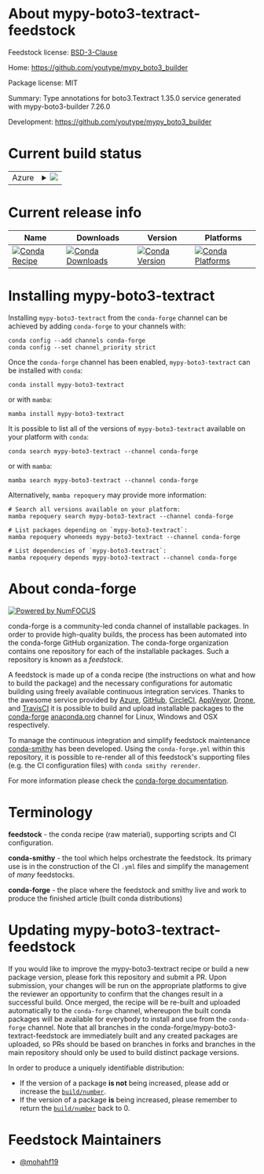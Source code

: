 About mypy-boto3-textract-feedstock
===================================

Feedstock license: [BSD-3-Clause](https://github.com/conda-forge/mypy-boto3-textract-feedstock/blob/main/LICENSE.txt)

Home: https://github.com/youtype/mypy_boto3_builder

Package license: MIT

Summary: Type annotations for boto3.Textract 1.35.0 service generated with mypy-boto3-builder 7.26.0

Development: https://github.com/youtype/mypy_boto3_builder

Current build status
====================


<table>
    
  <tr>
    <td>Azure</td>
    <td>
      <details>
        <summary>
          <a href="https://dev.azure.com/conda-forge/feedstock-builds/_build/latest?definitionId=23355&branchName=main">
            <img src="https://dev.azure.com/conda-forge/feedstock-builds/_apis/build/status/mypy-boto3-textract-feedstock?branchName=main">
          </a>
        </summary>
        <table>
          <thead><tr><th>Variant</th><th>Status</th></tr></thead>
          <tbody><tr>
              <td>linux_64_python3.10.____cpython</td>
              <td>
                <a href="https://dev.azure.com/conda-forge/feedstock-builds/_build/latest?definitionId=23355&branchName=main">
                  <img src="https://dev.azure.com/conda-forge/feedstock-builds/_apis/build/status/mypy-boto3-textract-feedstock?branchName=main&jobName=linux&configuration=linux%20linux_64_python3.10.____cpython" alt="variant">
                </a>
              </td>
            </tr><tr>
              <td>linux_64_python3.11.____cpython</td>
              <td>
                <a href="https://dev.azure.com/conda-forge/feedstock-builds/_build/latest?definitionId=23355&branchName=main">
                  <img src="https://dev.azure.com/conda-forge/feedstock-builds/_apis/build/status/mypy-boto3-textract-feedstock?branchName=main&jobName=linux&configuration=linux%20linux_64_python3.11.____cpython" alt="variant">
                </a>
              </td>
            </tr><tr>
              <td>linux_64_python3.12.____cpython</td>
              <td>
                <a href="https://dev.azure.com/conda-forge/feedstock-builds/_build/latest?definitionId=23355&branchName=main">
                  <img src="https://dev.azure.com/conda-forge/feedstock-builds/_apis/build/status/mypy-boto3-textract-feedstock?branchName=main&jobName=linux&configuration=linux%20linux_64_python3.12.____cpython" alt="variant">
                </a>
              </td>
            </tr><tr>
              <td>linux_64_python3.9.____cpython</td>
              <td>
                <a href="https://dev.azure.com/conda-forge/feedstock-builds/_build/latest?definitionId=23355&branchName=main">
                  <img src="https://dev.azure.com/conda-forge/feedstock-builds/_apis/build/status/mypy-boto3-textract-feedstock?branchName=main&jobName=linux&configuration=linux%20linux_64_python3.9.____cpython" alt="variant">
                </a>
              </td>
            </tr><tr>
              <td>linux_aarch64_python3.10.____cpython</td>
              <td>
                <a href="https://dev.azure.com/conda-forge/feedstock-builds/_build/latest?definitionId=23355&branchName=main">
                  <img src="https://dev.azure.com/conda-forge/feedstock-builds/_apis/build/status/mypy-boto3-textract-feedstock?branchName=main&jobName=linux&configuration=linux%20linux_aarch64_python3.10.____cpython" alt="variant">
                </a>
              </td>
            </tr><tr>
              <td>linux_aarch64_python3.11.____cpython</td>
              <td>
                <a href="https://dev.azure.com/conda-forge/feedstock-builds/_build/latest?definitionId=23355&branchName=main">
                  <img src="https://dev.azure.com/conda-forge/feedstock-builds/_apis/build/status/mypy-boto3-textract-feedstock?branchName=main&jobName=linux&configuration=linux%20linux_aarch64_python3.11.____cpython" alt="variant">
                </a>
              </td>
            </tr><tr>
              <td>linux_aarch64_python3.12.____cpython</td>
              <td>
                <a href="https://dev.azure.com/conda-forge/feedstock-builds/_build/latest?definitionId=23355&branchName=main">
                  <img src="https://dev.azure.com/conda-forge/feedstock-builds/_apis/build/status/mypy-boto3-textract-feedstock?branchName=main&jobName=linux&configuration=linux%20linux_aarch64_python3.12.____cpython" alt="variant">
                </a>
              </td>
            </tr><tr>
              <td>linux_aarch64_python3.9.____cpython</td>
              <td>
                <a href="https://dev.azure.com/conda-forge/feedstock-builds/_build/latest?definitionId=23355&branchName=main">
                  <img src="https://dev.azure.com/conda-forge/feedstock-builds/_apis/build/status/mypy-boto3-textract-feedstock?branchName=main&jobName=linux&configuration=linux%20linux_aarch64_python3.9.____cpython" alt="variant">
                </a>
              </td>
            </tr><tr>
              <td>linux_ppc64le_python3.10.____cpython</td>
              <td>
                <a href="https://dev.azure.com/conda-forge/feedstock-builds/_build/latest?definitionId=23355&branchName=main">
                  <img src="https://dev.azure.com/conda-forge/feedstock-builds/_apis/build/status/mypy-boto3-textract-feedstock?branchName=main&jobName=linux&configuration=linux%20linux_ppc64le_python3.10.____cpython" alt="variant">
                </a>
              </td>
            </tr><tr>
              <td>linux_ppc64le_python3.11.____cpython</td>
              <td>
                <a href="https://dev.azure.com/conda-forge/feedstock-builds/_build/latest?definitionId=23355&branchName=main">
                  <img src="https://dev.azure.com/conda-forge/feedstock-builds/_apis/build/status/mypy-boto3-textract-feedstock?branchName=main&jobName=linux&configuration=linux%20linux_ppc64le_python3.11.____cpython" alt="variant">
                </a>
              </td>
            </tr><tr>
              <td>linux_ppc64le_python3.12.____cpython</td>
              <td>
                <a href="https://dev.azure.com/conda-forge/feedstock-builds/_build/latest?definitionId=23355&branchName=main">
                  <img src="https://dev.azure.com/conda-forge/feedstock-builds/_apis/build/status/mypy-boto3-textract-feedstock?branchName=main&jobName=linux&configuration=linux%20linux_ppc64le_python3.12.____cpython" alt="variant">
                </a>
              </td>
            </tr><tr>
              <td>linux_ppc64le_python3.9.____cpython</td>
              <td>
                <a href="https://dev.azure.com/conda-forge/feedstock-builds/_build/latest?definitionId=23355&branchName=main">
                  <img src="https://dev.azure.com/conda-forge/feedstock-builds/_apis/build/status/mypy-boto3-textract-feedstock?branchName=main&jobName=linux&configuration=linux%20linux_ppc64le_python3.9.____cpython" alt="variant">
                </a>
              </td>
            </tr><tr>
              <td>osx_64_python3.10.____cpython</td>
              <td>
                <a href="https://dev.azure.com/conda-forge/feedstock-builds/_build/latest?definitionId=23355&branchName=main">
                  <img src="https://dev.azure.com/conda-forge/feedstock-builds/_apis/build/status/mypy-boto3-textract-feedstock?branchName=main&jobName=osx&configuration=osx%20osx_64_python3.10.____cpython" alt="variant">
                </a>
              </td>
            </tr><tr>
              <td>osx_64_python3.11.____cpython</td>
              <td>
                <a href="https://dev.azure.com/conda-forge/feedstock-builds/_build/latest?definitionId=23355&branchName=main">
                  <img src="https://dev.azure.com/conda-forge/feedstock-builds/_apis/build/status/mypy-boto3-textract-feedstock?branchName=main&jobName=osx&configuration=osx%20osx_64_python3.11.____cpython" alt="variant">
                </a>
              </td>
            </tr><tr>
              <td>osx_64_python3.12.____cpython</td>
              <td>
                <a href="https://dev.azure.com/conda-forge/feedstock-builds/_build/latest?definitionId=23355&branchName=main">
                  <img src="https://dev.azure.com/conda-forge/feedstock-builds/_apis/build/status/mypy-boto3-textract-feedstock?branchName=main&jobName=osx&configuration=osx%20osx_64_python3.12.____cpython" alt="variant">
                </a>
              </td>
            </tr><tr>
              <td>osx_64_python3.9.____cpython</td>
              <td>
                <a href="https://dev.azure.com/conda-forge/feedstock-builds/_build/latest?definitionId=23355&branchName=main">
                  <img src="https://dev.azure.com/conda-forge/feedstock-builds/_apis/build/status/mypy-boto3-textract-feedstock?branchName=main&jobName=osx&configuration=osx%20osx_64_python3.9.____cpython" alt="variant">
                </a>
              </td>
            </tr><tr>
              <td>osx_arm64_python3.10.____cpython</td>
              <td>
                <a href="https://dev.azure.com/conda-forge/feedstock-builds/_build/latest?definitionId=23355&branchName=main">
                  <img src="https://dev.azure.com/conda-forge/feedstock-builds/_apis/build/status/mypy-boto3-textract-feedstock?branchName=main&jobName=osx&configuration=osx%20osx_arm64_python3.10.____cpython" alt="variant">
                </a>
              </td>
            </tr><tr>
              <td>osx_arm64_python3.11.____cpython</td>
              <td>
                <a href="https://dev.azure.com/conda-forge/feedstock-builds/_build/latest?definitionId=23355&branchName=main">
                  <img src="https://dev.azure.com/conda-forge/feedstock-builds/_apis/build/status/mypy-boto3-textract-feedstock?branchName=main&jobName=osx&configuration=osx%20osx_arm64_python3.11.____cpython" alt="variant">
                </a>
              </td>
            </tr><tr>
              <td>osx_arm64_python3.12.____cpython</td>
              <td>
                <a href="https://dev.azure.com/conda-forge/feedstock-builds/_build/latest?definitionId=23355&branchName=main">
                  <img src="https://dev.azure.com/conda-forge/feedstock-builds/_apis/build/status/mypy-boto3-textract-feedstock?branchName=main&jobName=osx&configuration=osx%20osx_arm64_python3.12.____cpython" alt="variant">
                </a>
              </td>
            </tr><tr>
              <td>osx_arm64_python3.9.____cpython</td>
              <td>
                <a href="https://dev.azure.com/conda-forge/feedstock-builds/_build/latest?definitionId=23355&branchName=main">
                  <img src="https://dev.azure.com/conda-forge/feedstock-builds/_apis/build/status/mypy-boto3-textract-feedstock?branchName=main&jobName=osx&configuration=osx%20osx_arm64_python3.9.____cpython" alt="variant">
                </a>
              </td>
            </tr><tr>
              <td>win_64_python3.10.____cpython</td>
              <td>
                <a href="https://dev.azure.com/conda-forge/feedstock-builds/_build/latest?definitionId=23355&branchName=main">
                  <img src="https://dev.azure.com/conda-forge/feedstock-builds/_apis/build/status/mypy-boto3-textract-feedstock?branchName=main&jobName=win&configuration=win%20win_64_python3.10.____cpython" alt="variant">
                </a>
              </td>
            </tr><tr>
              <td>win_64_python3.11.____cpython</td>
              <td>
                <a href="https://dev.azure.com/conda-forge/feedstock-builds/_build/latest?definitionId=23355&branchName=main">
                  <img src="https://dev.azure.com/conda-forge/feedstock-builds/_apis/build/status/mypy-boto3-textract-feedstock?branchName=main&jobName=win&configuration=win%20win_64_python3.11.____cpython" alt="variant">
                </a>
              </td>
            </tr><tr>
              <td>win_64_python3.12.____cpython</td>
              <td>
                <a href="https://dev.azure.com/conda-forge/feedstock-builds/_build/latest?definitionId=23355&branchName=main">
                  <img src="https://dev.azure.com/conda-forge/feedstock-builds/_apis/build/status/mypy-boto3-textract-feedstock?branchName=main&jobName=win&configuration=win%20win_64_python3.12.____cpython" alt="variant">
                </a>
              </td>
            </tr><tr>
              <td>win_64_python3.9.____cpython</td>
              <td>
                <a href="https://dev.azure.com/conda-forge/feedstock-builds/_build/latest?definitionId=23355&branchName=main">
                  <img src="https://dev.azure.com/conda-forge/feedstock-builds/_apis/build/status/mypy-boto3-textract-feedstock?branchName=main&jobName=win&configuration=win%20win_64_python3.9.____cpython" alt="variant">
                </a>
              </td>
            </tr>
          </tbody>
        </table>
      </details>
    </td>
  </tr>
</table>

Current release info
====================

| Name | Downloads | Version | Platforms |
| --- | --- | --- | --- |
| [![Conda Recipe](https://img.shields.io/badge/recipe-mypy--boto3--textract-green.svg)](https://anaconda.org/conda-forge/mypy-boto3-textract) | [![Conda Downloads](https://img.shields.io/conda/dn/conda-forge/mypy-boto3-textract.svg)](https://anaconda.org/conda-forge/mypy-boto3-textract) | [![Conda Version](https://img.shields.io/conda/vn/conda-forge/mypy-boto3-textract.svg)](https://anaconda.org/conda-forge/mypy-boto3-textract) | [![Conda Platforms](https://img.shields.io/conda/pn/conda-forge/mypy-boto3-textract.svg)](https://anaconda.org/conda-forge/mypy-boto3-textract) |

Installing mypy-boto3-textract
==============================

Installing `mypy-boto3-textract` from the `conda-forge` channel can be achieved by adding `conda-forge` to your channels with:

```
conda config --add channels conda-forge
conda config --set channel_priority strict
```

Once the `conda-forge` channel has been enabled, `mypy-boto3-textract` can be installed with `conda`:

```
conda install mypy-boto3-textract
```

or with `mamba`:

```
mamba install mypy-boto3-textract
```

It is possible to list all of the versions of `mypy-boto3-textract` available on your platform with `conda`:

```
conda search mypy-boto3-textract --channel conda-forge
```

or with `mamba`:

```
mamba search mypy-boto3-textract --channel conda-forge
```

Alternatively, `mamba repoquery` may provide more information:

```
# Search all versions available on your platform:
mamba repoquery search mypy-boto3-textract --channel conda-forge

# List packages depending on `mypy-boto3-textract`:
mamba repoquery whoneeds mypy-boto3-textract --channel conda-forge

# List dependencies of `mypy-boto3-textract`:
mamba repoquery depends mypy-boto3-textract --channel conda-forge
```


About conda-forge
=================

[![Powered by
NumFOCUS](https://img.shields.io/badge/powered%20by-NumFOCUS-orange.svg?style=flat&colorA=E1523D&colorB=007D8A)](https://numfocus.org)

conda-forge is a community-led conda channel of installable packages.
In order to provide high-quality builds, the process has been automated into the
conda-forge GitHub organization. The conda-forge organization contains one repository
for each of the installable packages. Such a repository is known as a *feedstock*.

A feedstock is made up of a conda recipe (the instructions on what and how to build
the package) and the necessary configurations for automatic building using freely
available continuous integration services. Thanks to the awesome service provided by
[Azure](https://azure.microsoft.com/en-us/services/devops/), [GitHub](https://github.com/),
[CircleCI](https://circleci.com/), [AppVeyor](https://www.appveyor.com/),
[Drone](https://cloud.drone.io/welcome), and [TravisCI](https://travis-ci.com/)
it is possible to build and upload installable packages to the
[conda-forge](https://anaconda.org/conda-forge) [anaconda.org](https://anaconda.org/)
channel for Linux, Windows and OSX respectively.

To manage the continuous integration and simplify feedstock maintenance
[conda-smithy](https://github.com/conda-forge/conda-smithy) has been developed.
Using the ``conda-forge.yml`` within this repository, it is possible to re-render all of
this feedstock's supporting files (e.g. the CI configuration files) with ``conda smithy rerender``.

For more information please check the [conda-forge documentation](https://conda-forge.org/docs/).

Terminology
===========

**feedstock** - the conda recipe (raw material), supporting scripts and CI configuration.

**conda-smithy** - the tool which helps orchestrate the feedstock.
                   Its primary use is in the construction of the CI ``.yml`` files
                   and simplify the management of *many* feedstocks.

**conda-forge** - the place where the feedstock and smithy live and work to
                  produce the finished article (built conda distributions)


Updating mypy-boto3-textract-feedstock
======================================

If you would like to improve the mypy-boto3-textract recipe or build a new
package version, please fork this repository and submit a PR. Upon submission,
your changes will be run on the appropriate platforms to give the reviewer an
opportunity to confirm that the changes result in a successful build. Once
merged, the recipe will be re-built and uploaded automatically to the
`conda-forge` channel, whereupon the built conda packages will be available for
everybody to install and use from the `conda-forge` channel.
Note that all branches in the conda-forge/mypy-boto3-textract-feedstock are
immediately built and any created packages are uploaded, so PRs should be based
on branches in forks and branches in the main repository should only be used to
build distinct package versions.

In order to produce a uniquely identifiable distribution:
 * If the version of a package **is not** being increased, please add or increase
   the [``build/number``](https://docs.conda.io/projects/conda-build/en/latest/resources/define-metadata.html#build-number-and-string).
 * If the version of a package **is** being increased, please remember to return
   the [``build/number``](https://docs.conda.io/projects/conda-build/en/latest/resources/define-metadata.html#build-number-and-string)
   back to 0.

Feedstock Maintainers
=====================

* [@mohahf19](https://github.com/mohahf19/)

